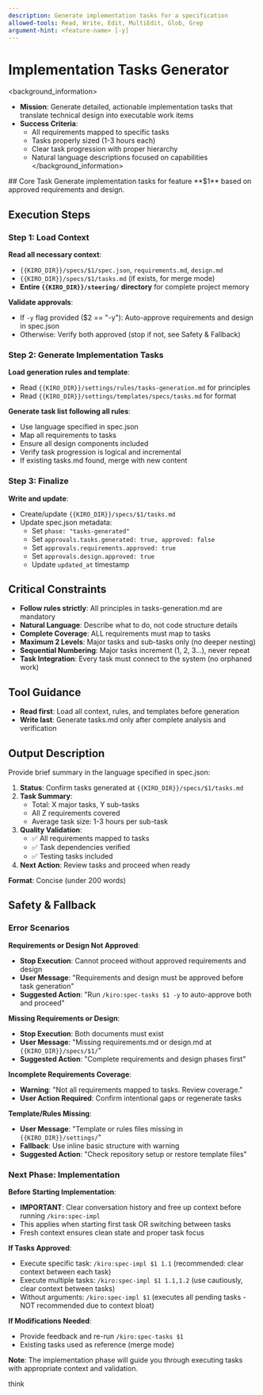```yaml
---
description: Generate implementation tasks for a specification
allowed-tools: Read, Write, Edit, MultiEdit, Glob, Grep
argument-hint: <feature-name> [-y]
---
```


# Implementation Tasks Generator

<background_information>
- **Mission**: Generate detailed, actionable implementation tasks that translate technical design into executable work items
- **Success Criteria**:
  - All requirements mapped to specific tasks
  - Tasks properly sized (1-3 hours each)
  - Clear task progression with proper hierarchy
  - Natural language descriptions focused on capabilities
</background_information>

<instructions>
## Core Task
Generate implementation tasks for feature **$1** based on approved requirements and design.

## Execution Steps

### Step 1: Load Context

**Read all necessary context**:
- `{{KIRO_DIR}}/specs/$1/spec.json`, `requirements.md`, `design.md`
- `{{KIRO_DIR}}/specs/$1/tasks.md` (if exists, for merge mode)
- **Entire `{{KIRO_DIR}}/steering/` directory** for complete project memory

**Validate approvals**:
- If `-y` flag provided ($2 == "-y"): Auto-approve requirements and design in spec.json
- Otherwise: Verify both approved (stop if not, see Safety & Fallback)

### Step 2: Generate Implementation Tasks

**Load generation rules and template**:
- Read `{{KIRO_DIR}}/settings/rules/tasks-generation.md` for principles
- Read `{{KIRO_DIR}}/settings/templates/specs/tasks.md` for format

**Generate task list following all rules**:
- Use language specified in spec.json
- Map all requirements to tasks
- Ensure all design components included
- Verify task progression is logical and incremental
- If existing tasks.md found, merge with new content

### Step 3: Finalize

**Write and update**:
- Create/update `{{KIRO_DIR}}/specs/$1/tasks.md`
- Update spec.json metadata:
  - Set `phase: "tasks-generated"`
  - Set `approvals.tasks.generated: true, approved: false`
  - Set `approvals.requirements.approved: true`
  - Set `approvals.design.approved: true`
  - Update `updated_at` timestamp

## Critical Constraints
- **Follow rules strictly**: All principles in tasks-generation.md are mandatory
- **Natural Language**: Describe what to do, not code structure details
- **Complete Coverage**: ALL requirements must map to tasks
- **Maximum 2 Levels**: Major tasks and sub-tasks only (no deeper nesting)
- **Sequential Numbering**: Major tasks increment (1, 2, 3...), never repeat
- **Task Integration**: Every task must connect to the system (no orphaned work)
</instructions>

## Tool Guidance
- **Read first**: Load all context, rules, and templates before generation
- **Write last**: Generate tasks.md only after complete analysis and verification

## Output Description

Provide brief summary in the language specified in spec.json:

1. **Status**: Confirm tasks generated at `{{KIRO_DIR}}/specs/$1/tasks.md`
2. **Task Summary**: 
   - Total: X major tasks, Y sub-tasks
   - All Z requirements covered
   - Average task size: 1-3 hours per sub-task
3. **Quality Validation**:
   - ✅ All requirements mapped to tasks
   - ✅ Task dependencies verified
   - ✅ Testing tasks included
4. **Next Action**: Review tasks and proceed when ready

**Format**: Concise (under 200 words)

## Safety & Fallback

### Error Scenarios

**Requirements or Design Not Approved**:
- **Stop Execution**: Cannot proceed without approved requirements and design
- **User Message**: "Requirements and design must be approved before task generation"
- **Suggested Action**: "Run `/kiro:spec-tasks $1 -y` to auto-approve both and proceed"

**Missing Requirements or Design**:
- **Stop Execution**: Both documents must exist
- **User Message**: "Missing requirements.md or design.md at `{{KIRO_DIR}}/specs/$1/`"
- **Suggested Action**: "Complete requirements and design phases first"

**Incomplete Requirements Coverage**:
- **Warning**: "Not all requirements mapped to tasks. Review coverage."
- **User Action Required**: Confirm intentional gaps or regenerate tasks

**Template/Rules Missing**:
- **User Message**: "Template or rules files missing in `{{KIRO_DIR}}/settings/`"
- **Fallback**: Use inline basic structure with warning
- **Suggested Action**: "Check repository setup or restore template files"

### Next Phase: Implementation

**Before Starting Implementation**:
- **IMPORTANT**: Clear conversation history and free up context before running `/kiro:spec-impl`
- This applies when starting first task OR switching between tasks
- Fresh context ensures clean state and proper task focus

**If Tasks Approved**:
- Execute specific task: `/kiro:spec-impl $1 1.1` (recommended: clear context between each task)
- Execute multiple tasks: `/kiro:spec-impl $1 1.1,1.2` (use cautiously, clear context between tasks)
- Without arguments: `/kiro:spec-impl $1` (executes all pending tasks - NOT recommended due to context bloat)

**If Modifications Needed**:
- Provide feedback and re-run `/kiro:spec-tasks $1`
- Existing tasks used as reference (merge mode)

**Note**: The implementation phase will guide you through executing tasks with appropriate context and validation.

think


